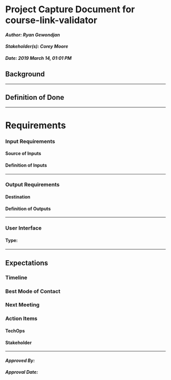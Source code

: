 # Project Capture Document for course-link-validator
#### *Author: Ryan Gewondjan*
#### *Stakeholder(s): Corey Moore*
#### *Date: 2019 March 14, 01:01 PM*


## Background

<!-- 

Explain the context of the problem.
Explain key terms/words, words that may be unfamiliar to a new hire.


Do Example: 
    
    Corey and his team have been manually going through the html for all images in canvas and entering alt image text.
    This has been very time consuming.

Don't Example:


    Without project templates, we have been left with readmes that share all different kinds of data, and some of them were missing key
    points of data. Additionally, we have no standard for code templates. We don't want to add a lot of overhead to setting up a project
    with templates and code setup.

-->

-----

## Definition of Done
<!-- 

What is/are the project outcome(s)?
("Can you give me one sentence describing what you want done?")
We are trying to clean up the yard by Mow, Edge, and Rake.

Do Example:

    We are creating a tool to find all images that are in need of alt text in canvas 
    which will automate this process by showing an image and prompting for alt text.

Don't Example 2:

    We are using yeoman to create a generator that will add all needed documentation and
    set up the code with all needed scripts, templates, and integrations.

-->


-----

# Requirements

### Input Requirements

#### Source of Inputs

<!-- Paragraph of how to get inputs. From who? From where: Slack, email, server...? This also includes user selected options at runtime. How will we know what options to select? For example, in conversion tool, you'd follow the values on the Trello Board. It would also include the steps to get access to the information you need, such as getting added to a Trello Board, or access to a server. -->

#### Definition of Inputs

<!-- List here a type definition for each input. For example, if it is a CSV define the column names. If it is a JSON, give an example of the JSON structure. If it is user input, what will the user be asked for? -->

---

### Output Requirements
#### Destination

<!-- Paragraph where/who to send outputs. To who? To where: Email, server, directly to LMS...? It would also include the steps to get access to the locations you need, such as getting added to a Trello Board, or access to a server, or the LMS. -->

#### Definition of Outputs

<!-- List here a type definition for each output? For example, if the changes are directly to the LMS, list all changes that occur. If it is a CSV define the column names. If it is a JSON, give an example of the JSON structure. -->

---

### User Interface

#### Type:

<!-- CLI with Flags, CLI With Prompt, Web Page, Server, Library, etc -->

####

<!-- What are the flags, what are Major Questions, Images of UX/UI Design. -->

-----

## Expectations

### Timeline

### Best Mode of Contact

### Next Meeting


### Action Items
<!-- Recap Meeting -->
#### TechOps
#### Stakeholder

-----

#### *Approved By:*
#### *Approval Date:*
